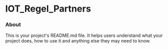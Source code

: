 IOT_Regel_Partners
==================

### About

This is your project's README.md file. It helps users understand what your
project does, how to use it and anything else they may need to know.
